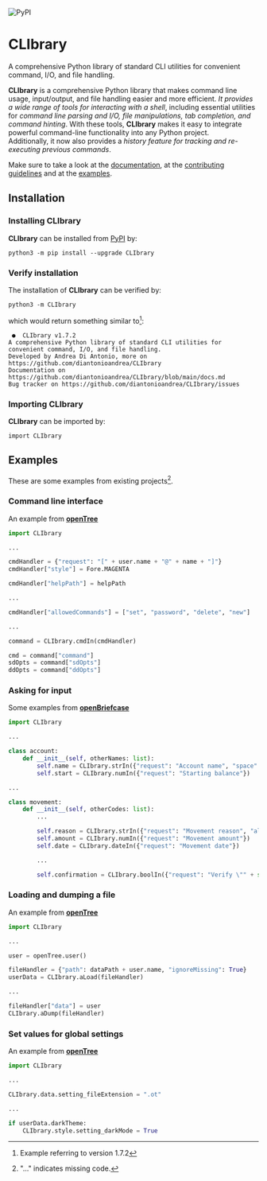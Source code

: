 ![PyPI](https://img.shields.io/pypi/v/CLIbrary)

# CLIbrary

A comprehensive Python library of standard CLI utilities for convenient command, I/O, and file handling.  

**CLIbrary** is a comprehensive Python library that makes command line usage, input/output, and file handling easier and more efficient. *It provides a wide range of tools for interacting with a shell*, including essential utilities for *command line parsing and I/O, file manipulations, tab completion, and command hinting*. With these tools, **CLIbrary** makes it easy to integrate powerful command-line functionality into any Python project.  
Additionally, it now also provides a *history feature for tracking and re-executing previous commands*.  

Make sure to take a look at the [documentation](https://github.com/diantonioandrea/CLIbrary/blob/main/docs/docs.md), at the [contributing guidelines](https://github.com/diantonioandrea/CLIbrary/blob/main/.github/CONTRIBUTING.md) and at the [examples](#examples).

## Installation

### Installing CLIbrary

**CLIbrary** can be installed from [PyPI](https://pypi.org) by:

	python3 -m pip install --upgrade CLIbrary

### Verify installation

The installation of **CLIbrary** can be verified by:

	python3 -m CLIbrary

which would return something similar to[^1]:

	 ●  CLIbrary v1.7.2 
	A comprehensive Python library of standard CLI utilities for convenient command, I/O, and file handling.
	Developed by Andrea Di Antonio, more on https://github.com/diantonioandrea/CLIbrary
	Documentation on https://github.com/diantonioandrea/CLIbrary/blob/main/docs.md
	Bug tracker on https://github.com/diantonioandrea/CLIbrary/issues

[^1]: Example referring to version 1.7.2

### Importing CLIbrary

**CLIbrary** can be imported by:

	import CLIbrary

## Examples

These are some examples from existing projects[^2].

### Command line interface

An example from [**openTree**](https://github.com/diantonioandrea/openTree)

``` python
import CLIbrary

...

cmdHandler = {"request": "[" + user.name + "@" + name + "]"}
cmdHandler["style"] = Fore.MAGENTA

cmdHandler["helpPath"] = helpPath

...

cmdHandler["allowedCommands"] = ["set", "password", "delete", "new"]

...

command = CLIbrary.cmdIn(cmdHandler)

cmd = command["command"]
sdOpts = command["sdOpts"]
ddOpts = command["ddOpts"]
```

[^2]: "..." indicates missing code.

### Asking for input

Some examples from [**openBriefcase**](https://github.com/diantonioandrea/openBriefcase)

```python
import CLIbrary

...

class account:
	def __init__(self, otherNames: list):
		self.name = CLIbrary.strIn({"request": "Account name", "space": False, "blockedAnswers": otherNames})
		self.start = CLIbrary.numIn({"request": "Starting balance"})

...

class movement:
	def __init__(self, otherCodes: list):
		...

		self.reason = CLIbrary.strIn({"request": "Movement reason", "allowedChars": ["-", "'", ".", ",", ":"]})
		self.amount = CLIbrary.numIn({"request": "Movement amount"})
		self.date = CLIbrary.dateIn({"request": "Movement date"})

		...

		self.confirmation = CLIbrary.boolIn({"request": "Verify \"" + str(self) + "\""})
```

### Loading and dumping a file

An example from [**openTree**](https://github.com/diantonioandrea/openTree)

``` python
import CLIbrary

...

user = openTree.user()

fileHandler = {"path": dataPath + user.name, "ignoreMissing": True}
userData = CLIbrary.aLoad(fileHandler)

...

fileHandler["data"] = user
CLIbrary.aDump(fileHandler)
```

### Set values for global settings

An example from [**openTree**](https://github.com/diantonioandrea/openTree)

``` python
import CLIbrary

...

CLIbrary.data.setting_fileExtension = ".ot"

...

if userData.darkTheme:
	CLIbrary.style.setting_darkMode = True
```
